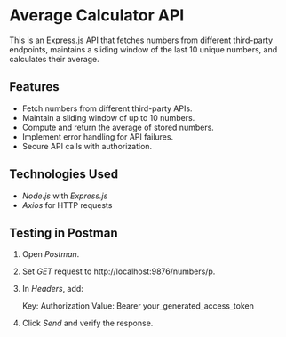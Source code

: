 # Average Calculator API

This is an Express.js API that fetches numbers from different third-party endpoints, maintains a sliding window of the last 10 unique numbers, and calculates their average.

## Features
- Fetch numbers from different third-party APIs.
- Maintain a sliding window of up to 10 numbers.
- Compute and return the average of stored numbers.
- Implement error handling for API failures.
- Secure API calls with authorization.

## Technologies Used
- *Node.js* with *Express.js*
- *Axios* for HTTP requests


## Testing in Postman
1. Open *Postman*.
2. Set *GET* request to http://localhost:9876/numbers/p.
3. In *Headers*, add:
   
   Key: Authorization
   Value: Bearer your_generated_access_token
   
4. Click *Send* and verify the response.
